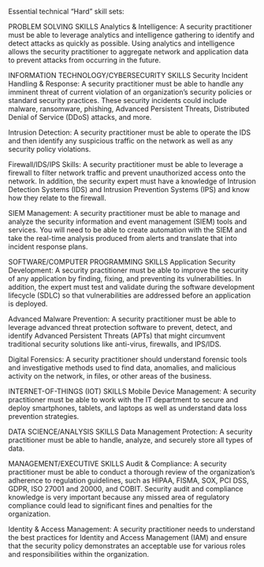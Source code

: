 Essential technical “Hard” skill sets:
 
PROBLEM SOLVING SKILLS
 Analytics & Intelligence:
A security practitioner must be able to leverage analytics and intelligence gathering to identify and detect attacks as quickly as possible. Using analytics and intelligence allows the security practitioner to aggregate network and application data to prevent attacks from occurring in the future.

INFORMATION TECHNOLOGY/CYBERSECURITY SKILLS
 Security Incident Handling & Response:
A security practitioner must be able to handle any imminent threat of current violation of an organization’s security policies or standard security practices. These security incidents could include malware, ransomware, phishing, Advanced Persistent Threats, Distributed Denial of Service (DDoS) attacks, and more.

Intrusion Detection:
A security practitioner must be able to operate the IDS and then identify any suspicious traffic on the network as well as any security policy violations.

 Firewall/IDS/IPS Skills:
A security practitioner must be able to leverage a firewall to filter network traffic and prevent unauthorized access onto the network. In addition, the security expert must have a knowledge of Intrusion Detection Systems (IDS) and Intrusion Prevention Systems (IPS) and know how they relate to the firewall.

SIEM Management:
A security practitioner must be able to manage and analyze the security information and event management (SIEM) tools and services. You will need to be able to create automation with the SIEM and take the real-time analysis produced from alerts and translate that into incident response plans.

SOFTWARE/COMPUTER PROGRAMMING SKILLS
 Application Security Development:
A security practitioner must be able to improve the security of any application by finding, fixing, and preventing its vulnerabilities. In addition, the expert must test and validate during the software development lifecycle (SDLC) so that vulnerabilities are addressed before an application is deployed.

 Advanced Malware Prevention:
A security practitioner must be able to leverage advanced threat protection software to prevent, detect, and identify Advanced Persistent Threats (APTs) that might circumvent traditional security solutions like anti-virus, firewalls, and IPS/IDS.



Digital Forensics:
A security practitioner should understand forensic tools and investigative methods used to find data, anomalies, and malicious activity on the network, in files, or other areas of the business.

INTERNET-OF-THINGS (IOT) SKILLS
 Mobile Device Management:
A security practitioner must be able to work with the IT department to secure and deploy smartphones, tablets, and laptops as well as understand data loss prevention strategies.

DATA SCIENCE/ANALYSIS SKILLS
 Data Management Protection:
A security practitioner must be able to handle, analyze, and securely store all types of data.

MANAGEMENT/EXECUTIVE SKILLS
Audit & Compliance:
A security practitioner must be able to conduct a thorough review of the organization’s adherence to regulation guidelines, such as HIPAA, FISMA, SOX, PCI DSS, GDPR, ISO 27001 and 20000, and COBIT. Security audit and compliance knowledge is very important because any missed area of regulatory compliance could lead to significant fines and penalties for the organization.

 Identity & Access Management:
A security practitioner needs to understand the best practices for Identity and Access Management (IAM) and ensure that the security policy demonstrates an acceptable use for various roles and responsibilities within the organization.
